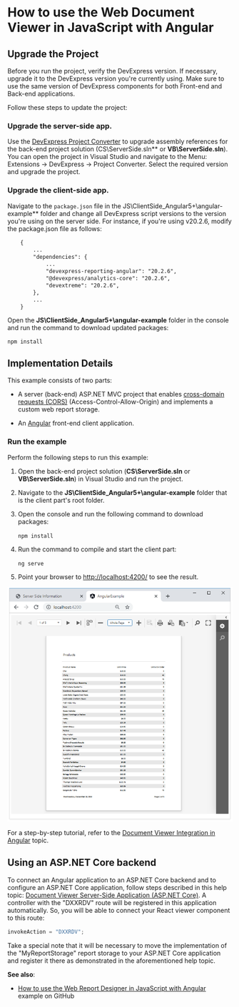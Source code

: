# How to use the Web Document Viewer in JavaScript with Angular

## Upgrade the Project

Before you run the project, verify the DevExpress version. If necessary, upgrade it to the DevExpress version you're currently using. Make sure to use the same version of DevExpress components for both Front-end and Back-end applications.

Follow these steps to update the project:

### Upgrade the server-side app.

Use the [DevExpress Project Converter](https://docs.devexpress.com/ProjectConverter/2529/project-converter) to upgrade assembly references for the back-end project solution (CS\ServerSide.sln** or **VB\ServerSide.sln**). You can open the project in Visual Studio and navigate to the Menu: Extensions -> DevExpress -> Project Converter. Select the required version and upgrade the project.

### Upgrade the client-side app.

Navigate to the `package.json` file in the JS\ClientSide_Angular5+\angular-example** folder and change all DevExpress script versions to the version you're using on the server side. For instance, if you're using v20.2.6, modify the package.json file as follows:

```
    {
        ...
        "dependencies": {
            ...
            "devexpress-reporting-angular": "20.2.6",
            "@devexpress/analytics-core": "20.2.6",            
            "devextreme": "20.2.6",
        },
        ...
    }
```

Open the **JS\ClientSide_Angular5+\angular-example** folder in the console and run the command to download updated packages:
```
npm install
```

## Implementation Details
This example consists of two parts: 

- A server (back-end) ASP.NET MVC project that enables [cross-domain requests (CORS)](https://developer.mozilla.org/en-US/docs/Web/HTTP/CORS) (Access-Control-Allow-Origin) and implements a custom web report storage.

- An <a href="https://angular.io/">Angular</a> front-end client application.

### Run the example
Perform the following steps to run this example:

1. Open the back-end project solution (**CS\ServerSide.sln** or **VB\ServerSide.sln**) in Visual Studio and run the project.
2. Navigate to the **JS\ClientSide_Angular5+\angular-example** folder that is the client part's root folder.
3. Open the console and run the following command to download packages:

    ```npm install```

4. Run the command to compile and start the client part:

    ```ng serve```

5. Point your browser to [http://localhost:4200/](http://localhost:4200/) to see the result.

![](images/screenshot.png)

For a step-by-step tutorial, refer to the
[Document Viewer Integration in Angular](https://docs.devexpress.com/XtraReports/119430) topic.

## Using an ASP.NET Core backend

To connect an Angular application to an ASP.NET Core backend and to configure an ASP.NET Core application, follow steps described in this help topic: [Document Viewer Server-Side Application (ASP.NET Core)](https://docs.devexpress.com/XtraReports/400197/create-end-user-reporting-applications/web-reporting/javascript-reporting/document-viewer/server-side-configuration/document-viewer-server-side-configuration-asp-net-core). A controller with the "DXXRDV" route will be registered in this application automatically. So, you will be able to connect your React viewer component to this route:
```ts
invokeAction = "DXXRDV";
```
Take a special note that it will be necessary to move the implementation of the "MyReportStorage" report storage to your ASP.NET Core application and register it there as demonstrated in the aforementioned help topic.


**See also**:

* [How to use the Web Report Designer in JavaScript with Angular](https://github.com/DevExpress-Examples/how-to-use-the-web-report-designer-in-javascript-with-angular-t566422) example on GitHub
